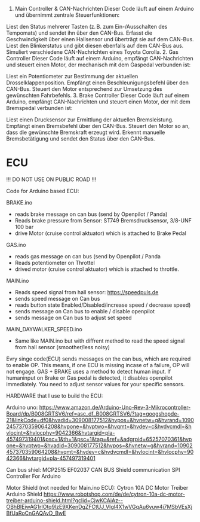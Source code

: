 1. Main Controller & CAN-Nachrichten
Dieser Code läuft auf einem Arduino und übernimmt zentrale Steuerfunktionen:

Liest den Status mehrerer Tasten (z. B. zum Ein-/Ausschalten des Tempomats) und sendet ihn über den CAN-Bus.
Erfasst die Geschwindigkeit über einen Hallsensor und überträgt sie auf dem CAN-Bus.
Liest den Blinkerstatus und gibt diesen ebenfalls auf dem CAN-Bus aus.
Simuliert verschiedene CAN-Nachrichten eines Toyota Corolla.
2. Gas Controller
Dieser Code läuft auf einem Arduino, empfängt CAN-Nachrichten und steuert einen Motor, der mechanisch mit dem Gaspedal verbunden ist:

Liest ein Potentiometer zur Bestimmung der aktuellen Drosselklappenposition.
Empfängt einen Beschleunigungsbefehl über den CAN-Bus.
Steuert den Motor entsprechend zur Umsetzung des gewünschten Fahrbefehls.
3. Brake Controller
Dieser Code läuft auf einem Arduino, empfängt CAN-Nachrichten und steuert einen Motor, der mit dem Bremspedal verbunden ist:

Liest einen Drucksensor zur Ermittlung der aktuellen Bremsleistung.
Empfängt einen Bremsbefehl über den CAN-Bus.
Steuert den Motor so an, dass die gewünschte Bremskraft erzeugt wird.
Erkennt manuelle Bremsbetätigung und sendet den Status über den CAN-Bus.







# ECU

!!! DO NOT USE ON PUBLIC ROAD !!!

Code for Arduino based ECU: 

BRAKE.ino 
  - reads brake message on can bus (send by Openpilot / Panda)
  - Reads brake pressure from Sensor: ST749 Bremsdrucksensor, 3/8-UNF 100 bar
  - drive Motor (cruise control aktuator) which is attached to Brake Pedal

GAS.ino
  - reads gas message on can bus (send by Openpilot / Panda
  - Reads potentiometer on Throttel
  - drived motor (cruise control aktuator) which is attached to throttle.
 
MAIN.ino
  - Reads speed signal from hall sensor: https://speedpuls.de
  - sends speed message on Can bus
  - reads button state  Enabled/Disabled/increase speed / decrease speed)
  - sends message on Can bus to enable / disable openpilot
  - sends message on Can bus to adjust set speed

MAIN_DAYWALKER_SPEED.ino
   - Same like MAIN.ino but with diffrent method to read the speed signal from hall sensor (smoother/less noisy)

Evry singe code(ECU) sends messages on the can bus, which are required to enable OP. This means, if one ECU is missing incase of a failure, OP will not engage.
GAS + BRAKE uses a method to detect human input. If humaninput on Brake or Gas pedal is detected, it disables openpilot immediately. 
You need to adjust sensor values for your  specific sensors. 

HARDWARE that I use to build the ECU: 

Arduino uno: 
https://www.amazon.de/Arduino-Uno-Rev-3-Mikrocontroller-Board/dp/B008GRTSV6/ref=asc_df_B008GRTSV6/?tag=googshopde-21&linkCode=df0&hvadid=309008177512&hvpos=&hvnetw=g&hvrand=10902457370359064208&hvpone=&hvptwo=&hvqmt=&hvdev=c&hvdvcmdl=&hvlocint=&hvlocphy=9042366&hvtargid=pla-457497319401&psc=1&th=1&psc=1&tag=&ref=&adgrpid=65257070361&hvpone=&hvptwo=&hvadid=309008177512&hvpos=&hvnetw=g&hvrand=10902457370359064208&hvqmt=&hvdev=c&hvdvcmdl=&hvlocint=&hvlocphy=9042366&hvtargid=pla-457497319401

Can bus shiel:
MCP2515 EF02037 CAN BUS Shield communication SPI Controller For Arduino

Motor Shield (not needed for Main.ino ECU): 
Cytron 10A DC Motor Treiber Arduino Shield
https://www.robotshop.com/de/de/cytron-10a-dc-motor-treiber-arduino-shield.html?gclid=CjwKCAiAz--OBhBIEiwAG1rIOtq9lzE9XKenDgZFCtUJ_VIgl4X1wVGqAu6yuw4j7MSbVEsXjBfUaRoCnGAQAvD_BwE







